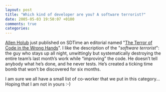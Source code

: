 ```yaml
---
layout: post
title: "Which kind of developer are you? A software terrorist?"
date: 2005-05-03 19:50:07 +0100
comments: true
categories:
---
```

[Allen Holub](http://www.holub.com/) just published on SDTime an editorial named "[The Terror of Code in the Wrong Hands](http://68.236.189.240/fullcolumn/column-20050501-01.html)". I like the description of the "_software terrorist_": the guy who stays up all night, unwittingly but systematically destroying the entire team’s last month’s work while “improving” the code. He doesn’t tell anybody what he’s done, and he never tests. He’s created a ticking time bomb that won’t be discovered for six months.

I am sure we all have a small list of co-worker that we put in this category... Hoping that I am not in yours :-)
